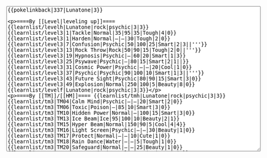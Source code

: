 </p><textarea readonly="" accesskey="," id="wpTextbox1" cols="80" rows="25" style="" class="mw-editfont-monospace" lang="en" dir="ltr" name="wpTextbox1">{{pokelinkback|337|Lunatone|3}}

====By [[Level|leveling up]]====
{{learnlist/levelh|Lunatone|rock|psychic|3|3}}
{{learnlist/level3|1|Tackle|Normal|35|95|35|Tough|4|0}}
{{learnlist/level3|1|Harden|Normal|—|—|30|Tough|2|0}}
{{learnlist/level3|7|Confusion|Psychic|50|100|25|Smart|2|3||'''}}
{{learnlist/level3|13|Rock Throw|Rock|50|90|15|Tough|2|0||'''}}
{{learnlist/level3|19|Hypnosis|Psychic|—|60|20|Smart|1|3}}
{{learnlist/level3|25|Psywave|Psychic|—|80|15|Smart|2|1||}}
{{learnlist/level3|31|Cosmic Power|Psychic|—|—|20|Cool|1|0}}
{{learnlist/level3|37|Psychic|Psychic|90|100|10|Smart|1|3||'''}}
{{learnlist/level3|43|Future Sight|Psychic|80|90|15|Smart|3|0}}
{{learnlist/level3|49|Explosion|Normal|250|100|5|Beauty|8|0}}
{{learnlist/levelf|Lunatone|rock|psychic|3|3}}

====By [[TM]]/[[HM]]====
{{learnlist/tmh|Lunatone|rock|psychic|3|3}}
{{learnlist/tm3|TM04|Calm Mind|Psychic|—|—|20|Smart|2|0}}
{{learnlist/tm3|TM06|Toxic|Poison|—|85|10|Smart|3|0}}
{{learnlist/tm3|TM10|Hidden Power|Normal|—|100|15|Smart|3|0}}
{{learnlist/tm3|TM13|Ice Beam|Ice|95|100|10|Beauty|2|1}}
{{learnlist/tm3|TM15|Hyper Beam|Normal|150|90|5|Cool|4|4}}
{{learnlist/tm3|TM16|Light Screen|Psychic|—|—|30|Beauty|1|0}}
{{learnlist/tm3|TM17|Protect|Normal|—|—|10|Cute|1|0}}
{{learnlist/tm3|TM18|Rain Dance|Water|—|—|5|Tough|1|0}}
{{learnlist/tm3|TM20|Safeguard|Normal|—|—|25|Beauty|1|0}}
{{learnlist/tm3|TM21|Frustration|Normal|—|100|20|Cute|1|0}}
{{learnlist/tm3|TM26|Earthquake|Ground|100|100|10|Tough|1|3}}
{{learnlist/tm3|TM27|Return|Normal|—|100|20|Cute|1|0}}
{{learnlist/tm3|TM29|Psychic|Psychic|90|100|10|Smart|1|3||'''}}
{{learnlist/tm3|TM30|Shadow Ball|Ghost|80|100|15|Smart|3|0}}
{{learnlist/tm3|TM32|Double Team|Normal|—|—|15|Cool|2|0}}
{{learnlist/tm3|TM33|Reflect|Psychic|—|—|20|Smart|1|0}}
{{learnlist/tm3|TM37|Sandstorm|Rock|—|—|10|Tough|3|0}}
{{learnlist/tm3|TM39|Rock Tomb|Rock|50|80|10|Smart|3|0||'''}}
{{learnlist/tm3|TM42|Facade|Normal|70|100|20|Cute|2|0}}
{{learnlist/tm3|TM43|Secret Power|Normal|70|100|20|Smart|1|0}}
{{learnlist/tm3|TM44|Rest|Psychic|—|—|10|Cute|2|0}}
{{learnlist/tm3|TM48|Skill Swap|Psychic|—|—|10|Smart|1|0}}
{{learnlist/tm3|HM05|Flash|Normal|—|70|20|Beauty|3|0}}
{{learnlist/tmf|Lunatone|rock|psychic|3|3}}

====By {{pkmn|breeding}}====
{{learnlist/breedh|Lunatone|rock|psychic|3|3}}
{{learnlist/breed3null|Lunatone|rock|psychic|3|3}}
{{learnlist/breedf|Lunatone|rock|psychic|3|3}}

====By [[Move Tutor|tutoring]]====
{{learnlist/tutorh|Lunatone|rock|psychic|3|3}}
{{learnlist/tutor3|Body Slam|Normal|85|100|15|Tough|1|4|||yes|yes|yes}}
{{learnlist/tutor3|Defense Curl|Normal|—|—|40|Cute|2|0|||no|yes|no}}
{{learnlist/tutor3|Double-Edge|Normal|120|100|15|Tough|6|0|||yes|yes|yes}}
{{learnlist/tutor3|Dream Eater|Psychic|100|100|15|Smart|2|2||'''|yes|yes|yes}}
{{learnlist/tutor3|Endure|Normal|—|—|10|Tough|2|0|||no|yes|no}}
{{learnlist/tutor3|Explosion|Normal|250|100|5|Beauty|8|0|||yes|yes|no}}
{{learnlist/tutor3|Mimic|Normal|—|—|10|Cute|1|0|||yes|yes|yes}}
{{learnlist/tutor3|Psych Up|Normal|—|—|10|Smart|2|0|||no|yes|no}}
{{learnlist/tutor3|Rock Slide|Rock|75|90|10|Tough|1|3||'''|yes|yes|no}}
{{learnlist/tutor3|Rollout|Rock|30|90|20|Tough|3|0||'''|no|yes|no}}
{{learnlist/tutor3|Selfdestruct|Normal|200|100|5|Beauty|8|0|||no|no|yes}}
{{learnlist/tutor3|Sleep Talk|Normal|—|—|10|Cute|3|0|||no|yes|no}}
{{learnlist/tutor3|Snore|Normal|40|100|15|Cute|4|0|||no|yes|no}}
{{learnlist/tutor3|Substitute|Normal|—|—|10|Smart|2|0|||yes|yes|yes}}
{{learnlist/tutor3|Swagger|Normal|—|90|15|Cute|2|0|||no|yes|yes}}
{{learnlist/tutor3|Swift|Normal|60|—|20|Cool|2|0|||no|yes|no}}
{{learnlist/tutorf|Lunatone|rock|psychic|3|3}}

====Special moves====
{{Shadow moves|337|25|Shadow Wave|Shadow Shed|Shadow Sky|--|Baton Pass|Normal|Psychic|Psychic|Rain Dance|Water|Rock Tomb|Rock|XD|rock|psychic}}

[[fr:Séléroc/Génération 3]]
[[it:Lunatone/Mosse apprese in terza generazione]]
[[ja:ルナトーン/第六世代以前のおぼえるわざ]]
[[zh:月石/第三世代招式表]]
